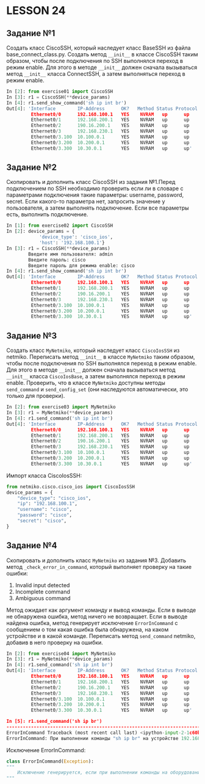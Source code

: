 # LESSON 24

## Задание №1

Создать класс CiscoSSH, который наследует класс BaseSSH из файла base_connect_class.py.  Создать метод `__init__` в классе
CiscoSSH таким образом, чтобы после подключения по SSH выполнялся переход в режим enable. Для этого в методе `__init__` 
должен сначала вызываться метод `__init__` класса ConnectSSH, а затем выполняться переход в режим enable.

```python
In [2]: from exercise01 import CiscoSSH
In [3]: r1 = CiscoSSH(**device_params)
In [4]: r1.send_show_command('sh ip int br')
Out[4]: 'Interface        IP-Address      OK?   Method Status Protocol
         Ethernet0/0      192.168.100.1   YES    NVRAM   up      up
         Ethernet0/1      192.168.200.1   YES    NVRAM   up      up 
         Ethernet0/2      190.16.200.1    YES    NVRAM   up      up 
         Ethernet0/3      192.168.230.1   YES    NVRAM   up      up 
         Ethernet0/3.100  10.100.0.1      YES    NVRAM   up      up 
         Ethernet0/3.200  10.200.0.1      YES    NVRAM   up      up 
         Ethernet0/3.300  10.30.0.1       YES    NVRAM   up      up'

```

## Задание №2

Скопировать и дополнить класс CiscoSSH из задания №1.Перед подключением по SSH необходимо проверить если ли в словаре с 
параметрами подключения такие параметры: username, password, secret. Если какого-то параметра нет, запросить значение у 
пользователя, а затем выполнять подключение. Если все параметры есть, выполнить подключение.
```python
In [1]: from exercise02 import CiscoSSH
In [2]: device_params = {
            'device_type': 'cisco_ios',
            'host': '192.168.100.1'}
In [3]: r1 = CiscoSSH(**device_params)
        Введите имя пользователя: admin
        Введите пароль: cisco
        Введите пароль для режима enable: cisco
In [4]: r1.send_show_command('sh ip int br')
Out[4]: 'Interface        IP-Address      OK?   Method Status Protocol
         Ethernet0/0      192.168.100.1   YES    NVRAM   up      up
         Ethernet0/1      192.168.200.1   YES    NVRAM   up      up 
         Ethernet0/2      190.16.200.1    YES    NVRAM   up      up 
         Ethernet0/3      192.168.230.1   YES    NVRAM   up      up 
         Ethernet0/3.100  10.100.0.1      YES    NVRAM   up      up 
         Ethernet0/3.200  10.200.0.1      YES    NVRAM   up      up 
         Ethernet0/3.300  10.30.0.1       YES    NVRAM   up      up'
```

## Задание №3

Создать класс `MyNetmiko`, который наследует класс `CiscoIosSSH` из netmiko. Переписать метод `__init__` в классе `MyNetmiko` 
таким образом, чтобы после подключения по SSH выполнялся переход в режим enable. Для этого в методе `__init__` должен 
сначала вызываться метод `__init__` класса `CiscoIosBase`, а затем выполнялся переход в режим enable. Проверить, что в 
классе `MyNetmiko` доступны методы `send_command` и `send_config_set` (они наследуются автоматически, это только для 
проверки).

```python
In [2]: from exercise03 import MyNetmiko
In [3]: r1 = MyNetmiko(**device_params)
In [4]: r1.send_command('sh ip int br')
Out[4]: 'Interface        IP-Address      OK?   Method Status Protocol
         Ethernet0/0      192.168.100.1   YES    NVRAM   up      up
         Ethernet0/1      192.168.200.1   YES    NVRAM   up      up 
         Ethernet0/2      190.16.200.1    YES    NVRAM   up      up 
         Ethernet0/3      192.168.230.1   YES    NVRAM   up      up 
         Ethernet0/3.100  10.100.0.1      YES    NVRAM   up      up 
         Ethernet0/3.200  10.200.0.1      YES    NVRAM   up      up 
         Ethernet0/3.300  10.30.0.1       YES    NVRAM   up      up'
```

Импорт класса CiscoIosSSH:
```python
from netmiko.cisco.cisco_ios import CiscoIosSSH
device_params = {
    "device_type": "cisco_ios",
    "ip": "192.168.100.1",
    "username": "cisco",
    "password": "cisco",
    "secret": "cisco",
}
```

## Задание №4

Скопировать и дополнить класс `MyNetmiko` из задания №3. Добавить метод `_check_error_in_command`, который выполняет проверку
на такие ошибки:
1. Invalid input detected
2. Incomplete command
3. Ambiguous command

Метод ожидает как аргумент команду и вывод команды. Если в выводе не обнаружена ошибка, метод ничего не возвращает. Если
в выводе найдена ошибка, метод генерирует исключение `ErrorInCommand` с сообщением о том какая ошибка была обнаружена, на
каком устройстве и в какой команде. Переписать метод `send_command` netmiko, добавив в него проверку на ошибки.

```python
In [2]: from exercise04 import MyNetmiko
In [3]: r1 = MyNetmiko(**device_params)
In [4]: r1.send_command('sh ip int br')
Out[4]: 'Interface        IP-Address      OK?   Method Status Protocol
         Ethernet0/0      192.168.100.1   YES    NVRAM   up      up
         Ethernet0/1      192.168.200.1   YES    NVRAM   up      up 
         Ethernet0/2      190.16.200.1    YES    NVRAM   up      up 
         Ethernet0/3      192.168.230.1   YES    NVRAM   up      up 
         Ethernet0/3.100  10.100.0.1      YES    NVRAM   up      up 
         Ethernet0/3.200  10.200.0.1      YES    NVRAM   up      up 
         Ethernet0/3.300  10.30.0.1       YES    NVRAM   up      up'

In [5]: r1.send_command('sh ip br')
---------------------------------------------------------------------------
ErrorInCommand Traceback (most recent call last) <ipython-input-2-1c60b31812fd> in <module>() 1 r1.send_command('sh ip br')
ErrorInCommand: При выполнении команды "sh ip br" на устройстве 192.168.100.1 возникла ошибка "Invalid input detected at '^' marker."
```

Исключение ErrorInCommand:

```python
class ErrorInCommand(Exception):
"""
    Исключение генерируется, если при выполнении команды на оборудовании, возникла ошибка.
"""
```